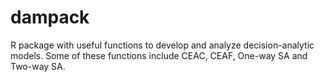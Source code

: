 # dampack
R package with useful functions to develop and analyze decision-analytic models. Some of these functions include CEAC, CEAF, 
One-way SA and Two-way SA.
